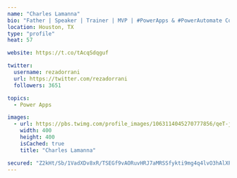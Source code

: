 ```yaml
---
name: "Charles Lamanna"
bio: "Father | Speaker | Trainer | MVP | #PowerApps & #PowerAutomate Community Super User | YouTuber Right-pointing triangle http://youtube.com/c/rezadorrani | Learn - Share - Clockwise rightwards and leftwards open circle arrows"
location: Houston, TX
type: "profile"
heat: 57

website: https://t.co/tAcqSdqguf

twitter:
  username: rezadorrani
  url: https://twitter.com/rezadorrani
  followers: 3651

topics:
  - Power Apps

images:
  - url: https://pbs.twimg.com/profile_images/1063114045270777856/qeT-jpWr_400x400.jpg
    width: 400
    height: 400
    isCached: true
    title: "Charles Lamanna"

secured: "Z2kHt/Sb/1VadXDv8xR/TSEGf9vAORuvHRJ7aMRSSfykti9mg4q4lvO3hAlXPTE6J8JsDwVFoztpKknI4gE+0nb3tz2vTQ3gcAecM+gXggV0FmR339KuCzzJP0JjbKoFXOwjWvUWGP0gvPe8xYSfsLlimnw+Aum1YvsGWeKH3WqSX19OSqMGfJAQyEKDQmHBXJvU0+uUibIS03W0te9VgLfYUCsSAnJFGE38PonOIksQHhr5bwNlyYJ8L2bcqkt0tjA8S3jVPZgdM/nfte1jhq9OyXsGOhxcoKhROOIip7Oh961fyaxAXbhapR9S8bCdFfqdY3HVa5Jg53wfjHVEjikU/FMrmvXXZmHZM+hpDLl6s0g1GJe4GjybnBqsbQzRugbqwamIYDYRg0OBkw2eLe8kxGfN0s9hWjby0pqXlUk=;7eeWCF0Row3Z51JZIfHEfQ=="
---
```


